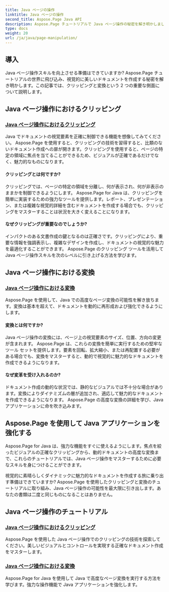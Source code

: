 ```yaml
---
title: Java ページの操作
linktitle: Java ページの操作
second_title: Aspose.Page Java API
description: Aspose.Page チュートリアルで Java ページ操作の秘密を解き明かしましょう。クリッピングと変換を詳しく調べて、視覚的に美しいドキュメントを簡単に作成します。
type: docs
weight: 20
url: /ja/java/page-manipulation/
---
```


## 導入

Java ページ操作スキルを向上させる準備はできていますか? Aspose.Page チュートリアルの世界に飛び込み、視覚的に美しいドキュメントを作成する秘密を解き明かします。この記事では、クリッピングと変換という 2 つの重要な側面について説明します。

## Java ページ操作におけるクリッピング

### [Java ページ操作におけるクリッピング](./clipping/)

Java でドキュメントの視覚要素を正確に制御できる機能を想像してみてください。 Aspose.Page を使用すると、クリッピングの技術を習得すると、比類のないドキュメント作成への扉が開きます。クリッピングを使用すると、ページの特定の領域に焦点を当てることができるため、ビジュアルが正確であるだけでなく、魅力的なものになります。

#### クリッピングとは何ですか?

クリッピングでは、ページの特定の領域を分離し、何が表示され、何が非表示のままかを制御できるようにします。 Aspose.Page for Java は、クリッピングを簡単に実装するための強力なツールを提供します。レポート、プレゼンテーション、または複雑な視覚的詳細を含むドキュメントを作成する場合でも、クリッピングをマスターすることは状況を大きく変えることになります。

#### なぜクリッピングが重要なのでしょうか?

インパクトのある文書作成の鍵となるのは正確さです。クリッピングにより、重要な情報を強調表示し、複雑なデザインを作成し、ドキュメントの視覚的な魅力を最適化することができます。 Aspose.Page のクリッピング ツールを活用して Java ページ操作スキルを次のレベルに引き上げる方法を学びます。

## Java ページ操作における変換

### [Java ページ操作における変換](./transformations/)

Aspose.Page を使用して、Java での高度なページ変換の可能性を解き放ちます。変換は基本を超えて、ドキュメントを動的に再形成および強化できるようにします。

#### 変換とは何ですか?

Java ページ操作の変換には、ページ上の視覚要素のサイズ、位置、方向の変更が含まれます。 Aspose.Page は、これらの変換を簡単に実行するための堅牢なツール セットを提供します。要素を回転、拡大縮小、または再配置する必要がある場合でも、変換をマスターすると、動的で視覚的に魅力的なドキュメントを作成できるようになります。

#### なぜ変革を受け入れるのか?

ドキュメント作成の動的な状況では、静的なビジュアルでは不十分な場合があります。変換によりダイナミズムの層が追加され、適応して魅力的なドキュメントを作成できるようになります。 Aspose.Page の高度な変換の詳細を学び、Java アプリケーションに命を吹き込みます。

## Aspose.Page を使用して Java アプリケーションを強化する

Aspose.Page for Java は、強力な機能をすぐに使えるようにします。焦点を絞ったビジュアルの正確なクリッピングから、動的ドキュメントの高度な変換まで、これらのチュートリアルでは、Java ページ操作をマスターするために必要なスキルを身につけることができます。

視覚的に素晴らしくダイナミックに魅力的なドキュメントを作成する旅に乗り出す準備はできていますか? Aspose.Page を使用したクリッピングと変換のチュートリアルに取り組み、Java ページ操作の可能性を最大限に引き出します。あなたの書類は二度と同じものになることはありません。
## Java ページ操作のチュートリアル
### [Java ページ操作におけるクリッピング](./clipping/)
Aspose.Page を使用した Java ページ操作でのクリッピングの技術を探索してください。美しいビジュアルとコントロールを実現する正確なドキュメント作成をマスターします。
### [Java ページ操作における変換](./transformations/)
Aspose.Page for Java を使用して Java で高度なページ変換を実行する方法を学びます。強力な操作機能で Java アプリケーションを強化します。